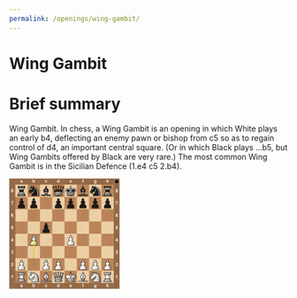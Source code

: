 ```yaml
---
permalink: /openings/wing-gambit/
---
```

Wing Gambit
===========

# Brief summary


Wing Gambit. In chess, a Wing Gambit is an opening in which White plays an early b4, deflecting an enemy pawn or bishop from c5 so as to regain control of d4, an important central square. (Or in which Black plays ...b5, but Wing Gambits offered by Black are very rare.) The most common Wing Gambit is in the Sicilian Defence (1.e4 c5 2.b4).

<img src="/img/Wing Gambit.png" width="200"/>
